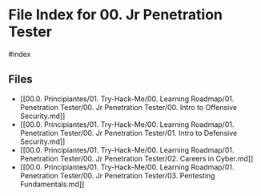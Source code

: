# File Index for 00. Jr Penetration Tester
#index

## Files

- [[00.0. Principiantes/01. Try-Hack-Me/00. Learning Roadmap/01. Penetration Tester/00. Jr Penetration Tester/00. Intro to Offensive Security.md]]
- [[00.0. Principiantes/01. Try-Hack-Me/00. Learning Roadmap/01. Penetration Tester/00. Jr Penetration Tester/01. Intro to Defensive Security.md]]
- [[00.0. Principiantes/01. Try-Hack-Me/00. Learning Roadmap/01. Penetration Tester/00. Jr Penetration Tester/02. Careers in Cyber.md]]
- [[00.0. Principiantes/01. Try-Hack-Me/00. Learning Roadmap/01. Penetration Tester/00. Jr Penetration Tester/03. Pentesting Fundamentals.md]]
